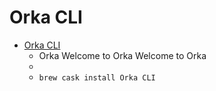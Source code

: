 # Orka CLI
- [Orka CLI](https://orkadocs.macstadium.com/docs)
  -  Orka Welcome to Orka Welcome to Orka
  - 
  - `brew cask install Orka CLI`
